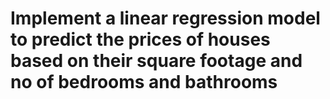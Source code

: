# Implement a linear regression model to predict the prices of houses based on their square footage and no of bedrooms and bathrooms



